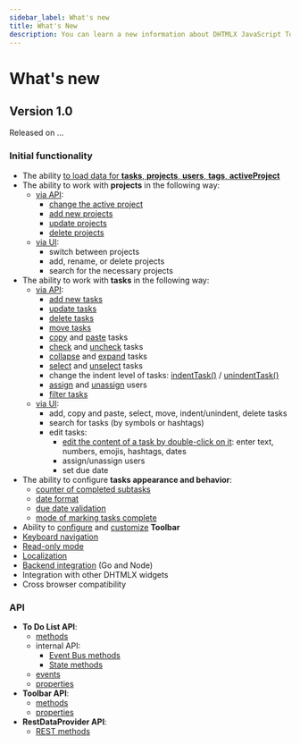 ```yaml
---
sidebar_label: What's new
title: What's New
description: You can learn a new information about DHTMLX JavaScript To Do List library. Browse developer guides and API reference, try out code examples and live demos, and download a free 30-day evaluation version of DHTMLX To Do List.
---
```


# What's new

## Version 1.0

Released on ...

### Initial functionality

- The ability [to load data for **tasks**, **projects**, **users**, **tags**, **activeProject**](guides/loading_data.md)
- The ability to work with **projects** in the following way:
    - [via API](guides/project_index.md):
        - [change the active project](api/methods/setproject_method.md)
        - [add new projects](api/methods/addproject_method.md)
        - [update projects](api/methods/updateproject_method.md)
        - [delete projects](api/methods/deleteproject_method.md)
    - [via UI](../#toolbar):
        - switch between projects
        - add, rename, or delete projects
        - search for the necessary projects
- The ability to work with **tasks** in the following way:
    - [via API](guides/task_index.md):
        - [add new tasks](api/methods/addtask_method.md)
        - [update tasks](api/methods/updatetask_method.md)
        - [delete tasks](api/methods/deletetask_method.md)
        - [move tasks](api/methods/movetask_method.md)
        - [copy](api/methods/copytask_method.md) and [paste](api/methods/pastetask_method.md) tasks
        - [check](api/methods/checktask_method.md) and [uncheck](api/methods/unchecktask_method.md) tasks
        - [collapse](api/methods/collapsetask_method.md) and [expand](api/methods/expandtask_method.md) tasks
        - [select](api/methods/selecttask_method.md) and [unselect](api/methods/unselecttask_method.md) tasks
        - change the indent level of tasks: [indentTask()](api/methods/indenttask_method.md) / [unindentTask()](api/methods/unindenttask_method.md)
        - [assign](api/methods/assignuser_method.md) and [unassign](api/methods/unassignuser_method.md) users
        - [filter tasks](api/methods/setfilter_method.md)
    - [via UI](../#managing-tasks):
        - add, copy and paste, select, move, indent/unindent, delete tasks
        - search for tasks (by symbols or hashtags)
        - edit tasks:
            - [edit the content of a task by double-click on it](guides/inline_editing.md): enter text, numbers, emojis, hashtags, dates
            - assign/unassign users
            - set due date
- The ability to configure **tasks appearance and behavior**:
    - [counter of completed subtasks](guides/configuration.md#counter-of-completed-subtasks)
    - [date format](guides/configuration.md#date-format)
    - [due date validation](guides/configuration.md#due-date-validation)
    - [mode of marking tasks complete](guides/configuration.md#mode-of-marking-tasks-complete)
- Ability to [configure](guides/configuration.md#toolbar) and [customize](guides/customization.md#toolbar) **Toolbar**
- [Keyboard navigation](api/events/keypressontodo_event.md#keyboard-shortcuts)
- [Read-only mode](guides/readonly_mode.md)
- [Localization](guides/localization.md)
- [Backend integration](guides/working_with_server.md) (Go and Node)
- Integration with other DHTMLX widgets
- Cross browser compatibility

### API

- **To Do List API**: 
    - [methods](api/overview/methods_overview.md)
    - internal API:
        - [Event Bus methods](category/event-bus-methods.md)
        - [State methods](category/state-methods.md)
    - [events](api/overview/events_overview.md)
    - [properties](api/overview/configs_overview.md)
- **Toolbar API**:
    - [methods](category/toolbar-methods.md)
    - [properties](category/toolbar-properties.md)
- **RestDataProvider API**:
    - [REST methods](category/rest-methods.md)






